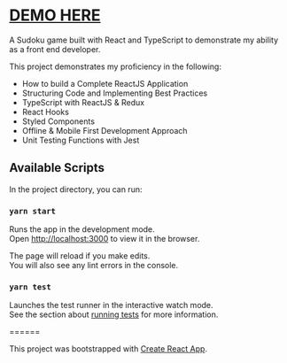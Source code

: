 # [DEMO HERE](https://reactsudoku.com)

A Sudoku game built with React and TypeScript to demonstrate my ability as a front end developer.

This project demonstrates my proficiency in the following:

- How to build a Complete ReactJS Application
- Structuring Code and Implementing Best Practices
- TypeScript with ReactJS & Redux
- React Hooks
- Styled Components
- Offline & Mobile First Development Approach
- Unit Testing Functions with Jest

## Available Scripts

In the project directory, you can run:

### `yarn start`

Runs the app in the development mode.<br />
Open [http://localhost:3000](http://localhost:3000) to view it in the browser.

The page will reload if you make edits.<br />
You will also see any lint errors in the console.

### `yarn test`

Launches the test runner in the interactive watch mode.<br />
See the section about [running tests](https://facebook.github.io/create-react-app/docs/running-tests) for more information.

======

This project was bootstrapped with [Create React App](https://github.com/facebook/create-react-app).
